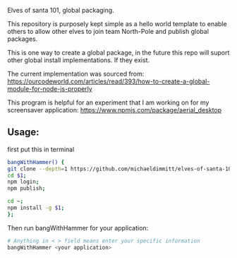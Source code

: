 Elves of santa 101, global packaging.

This repository is purposely kept simple as a hello world template to enable others to allow other elves to join team North-Pole and publish global packages.

This is one way to create a global package, in the future this repo will suport other global install implementations. If they exist.

The current implementation was sourced from: https://ourcodeworld.com/articles/read/393/how-to-create-a-global-module-for-node-js-properly

This program is helpful for an experiment that I am working on for my screensaver application:
https://www.npmjs.com/package/aerial_desktop

## Usage:

first put this in terminal
```bash
bangWithHammer() {
git clone --depth=1 https://github.com/michaeldimmitt/elves-of-santa-101-global-packaging.git $1;
cd $1;
npm login;
npm publish;

cd ~;
npm install -g $1;
};

```

Then run bangWithHammer for your application:
```bash
# Anything in < > field means enter your specific information
bangWithHammer <your application>
```
